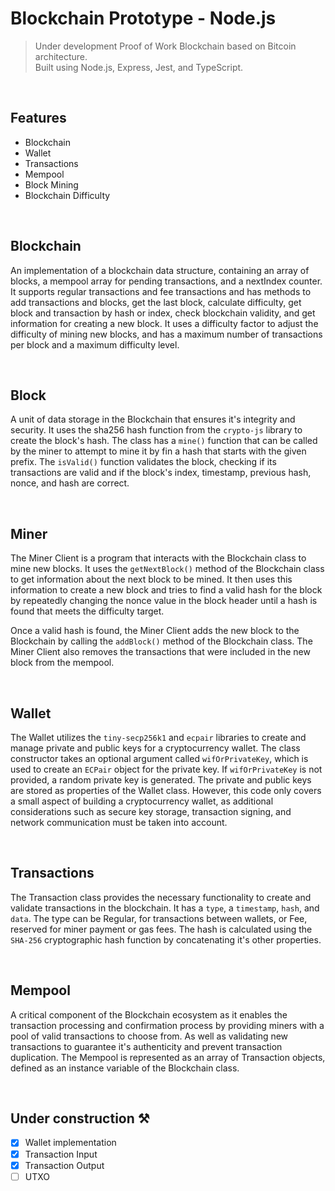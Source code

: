 # Blockchain Prototype - Node.js
> Under development Proof of Work Blockchain based on Bitcoin architecture. <br>
> Built using Node.js, Express, Jest, and TypeScript. <br>

<br>

## Features
<ul>
  <li>Blockchain</li>
  <li>Wallet</li>
  <li>Transactions</li>
  <li>Mempool</li>
  <li>Block Mining</li>
  <li>Blockchain Difficulty</li>
</ul>

<br>

## Blockchain
An implementation of a blockchain data structure, containing an array of blocks, a mempool array for pending transactions, and a nextIndex counter. It supports regular transactions and fee transactions and has methods to add transactions and blocks, get the last block, calculate difficulty, get block and transaction by hash or index, check blockchain validity, and get information for creating a new block. It uses a difficulty factor to adjust the difficulty of mining new blocks, and has a maximum number of transactions per block and a maximum difficulty level.

<br>

## Block
A unit of data storage in the Blockchain that ensures it's integrity and security. It uses the sha256 hash function from the `crypto-js` library to create the block's hash. The class has a `mine()` function that can be called by the miner to attempt to mine it by fin a hash that starts with the given prefix. The `isValid()` function validates the block, checking if its transactions are valid and if the block's index, timestamp, previous hash, nonce, and hash are correct.

<br>

## Miner
The Miner Client is a program that interacts with the Blockchain class to mine new blocks. It uses the `getNextBlock()` method of the Blockchain class to get information about the next block to be mined. It then uses this information to create a new block and tries to find a valid hash for the block by repeatedly changing the nonce value in the block header until a hash is found that meets the difficulty target.

Once a valid hash is found, the Miner Client adds the new block to the Blockchain by calling the `addBlock()` method of the Blockchain class. The Miner Client also removes the transactions that were included in the new block from the mempool.

<br>

## Wallet
The Wallet utilizes the `tiny-secp256k1` and `ecpair` libraries to create and manage private and public keys for a cryptocurrency wallet. The class constructor takes an optional argument called `wifOrPrivateKey`, which is used to create an `ECPair` object for the private key. If `wifOrPrivateKey` is not provided, a random private key is generated. The private and public keys are stored as properties of the Wallet class. However, this code only covers a small aspect of building a cryptocurrency wallet, as additional considerations such as secure key storage, transaction signing, and network communication must be taken into account.

<br>

## Transactions
The Transaction class provides the necessary functionality to create and validate transactions in the blockchain. It has a `type`, a `timestamp`, `hash`, and `data`. The type can be Regular, for transactions between wallets, or Fee, reserved for miner payment or gas fees. The hash is calculated using the `SHA-256` cryptographic hash function by concatenating it's other properties.

<br>

## Mempool
A critical component of the Blockchain ecosystem as it enables the transaction processing and confirmation process by providing miners with a pool of valid transactions to choose from. As well as validating new transactions to guarantee it's authenticity and prevent transaction duplication. The Mempool is represented as an array of Transaction objects, defined as an instance variable of the Blockchain class.

<br>

## Under construction ⚒️
- [X] Wallet implementation
- [X] Transaction Input
- [X] Transaction Output
- [ ] UTXO
